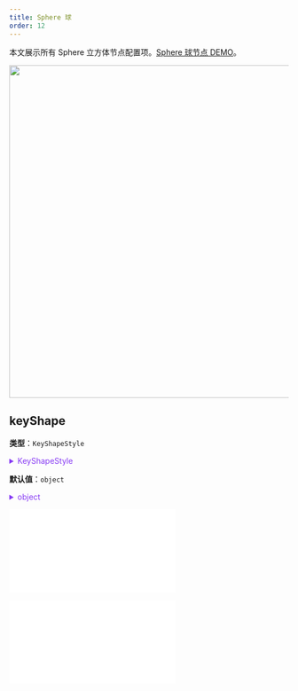 ```yaml
---
title: Sphere 球
order: 12
---
```


本文展示所有 Sphere 立方体节点配置项。[Sphere 球节点 DEMO](/zh/examples/item/defaultNodes/#3d-node)。

<img src="https://mdn.alipayobjects.com/huamei_qa8qxu/afts/img/A*MkyMTpesEEYAAAAAAAAAAAAADmJ7AQ/original" width=600 />

## keyShape

**类型**：`KeyShapeStyle`

<details>

<summary style="color: #873bf4; cursor: pointer">KeyShapeStyle</summary>

```typescript
type KeyShapeStyle = {
  /**
   * 球半径。决定了球体的大小
   */
  r?: number;
  /**
   * 球体的纬度带数量。这个数值影响球体的详细程度和渲染质量
   */
  latitudeBands?: number;
  /**
   * 球体的经度带数量。同样影响球体的详细程度和渲染质量
   */
  longitudeBands?: number;
};
```

</details>

**默认值**：`object`

<details>

<summary style="color: #873bf4; cursor: pointer">object</summary>

```json
{
  "r": 5,
  "latitudeBands": 32,
  "longitudeBands": 32
}
```

</details>

<embed src="../../../common/NodeShapeStyles.zh.md"></embed>

<embed src="../../../common/NodeShapeStyles.zh.md"></embed>
